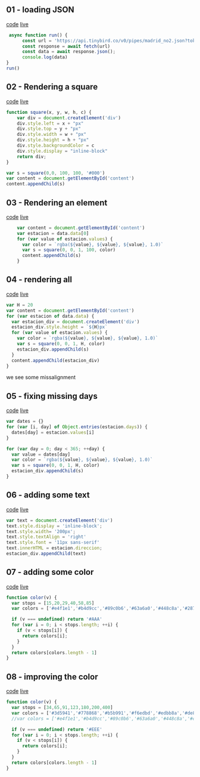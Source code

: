 
## 01 - loading JSON

[code](01.html)
[live](http://javisantana.com/data_vis_workshop/01.html)

```js
 async function run() {
      const url = 'https://api.tinybird.co/v0/pipes/madrid_no2.json?token=p.eyJ1IjogIjI0OTA1NjBmLWJkYTEtNDE0OC1iZmViLTNmYWEzODMzZGEzMyIsICJpZCI6ICJkOTYxMjk2YS1mZTllLTQ2MzEtYTJiMy02OTA1N2Y5M2RmODcifQ.NZqRDFnFQWu4ylTCVyLfQ8LGt0KN2JR6ILSANmSObBM'
      const response = await fetch(url)
      const data = await response.json();
      console.log(data)
}
run()
```

## 02 - Rendering a square

[code](01.html)
[live](http://javisantana.com/data_vis_workshop/02.html)


```js
function square(x, y, w, h, c) {
    var div = document.createElement('div')
    div.style.left = x + "px"
    div.style.top = y + "px"
    div.style.width = w + "px"
    div.style.height = h + "px"
    div.style.backgroundColor = c
    div.style.display = "inline-block"
    return div;
}
```

```js
var s = square(0,0, 100, 100, '#000')
var content = document.getElementById('content')
content.appendChild(s)
```

## 03 - Rendering an element

[code](03.html)
[live](http://javisantana.com/data_vis_workshop/03.html)

```js
    var content = document.getElementById('content')
    var estacion = data.data[0]
    for (var value of estacion.values) { 
      var color = `rgba(${value}, ${value}, ${value}, 1.0)`
      var s = square(0, 0, 1, 100, color)
      content.appendChild(s)
    }
```

## 04 - rendering all

[code](04.html)
[live](http://javisantana.com/data_vis_workshop/04.html)

```js
var H = 20
var content = document.getElementById('content')
for (var estacion of data.data) {
  var estacion_div = document.createElement('div')
  estacion_div.style.height = `${H}px`
  for (var value of estacion.values) { 
    var color = `rgba(${value}, ${value}, ${value}, 1.0)`
    var s = square(0, 0, 1, H, color)
    estacion_div.appendChild(s)
  }
  content.appendChild(estacion_div)
}
```

we see some missalignment

## 05 - fixing missing days

[code](05.html)
[live](http://javisantana.com/data_vis_workshop/05.html)

```js
var dates = {}
for (var [i, day] of Object.entries(estacion.days)) { 
  dates[day] = estacion.values[i]
}

for (var day = 0; day < 365; ++day) {
  var value = dates[day]
  var color = `rgba(${value}, ${value}, ${value}, 1.0)`
  var s = square(0, 0, 1, H, color)
  estacion_div.appendChild(s)
}
```

## 06 - adding some text

[code](06.html)
[live](http://javisantana.com/data_vis_workshop/06.html)

```js
var text = document.createElement('div')
text.style.display = 'inline-block';
text.style.width= '200px';
text.style.textAlign = 'right'
text.style.font = '11px sans-serif'
text.innerHTML = estacion.direccion;
estacion_div.appendChild(text)
```

## 07 - adding some color

[code](07.html)
[live](http://javisantana.com/data_vis_workshop/07.html)

```js
function color(v) {
  var stops = [15,20,29,40,58,85]
  var colors = ['#e4f1e1','#b4d9cc','#89c0b6','#63a6a0','#448c8a','#287274','#0d585f']

  if (v === undefined) return '#AAA'
  for (var i = 0; i < stops.length; ++i) {
    if (v < stops[i]) {
      return colors[i];
    }
  }
  return colors[colors.length - 1]
}
```

## 08 - improving the color

[code](08.html)
[live](http://javisantana.com/data_vis_workshop/08.html)

```js
function color(v) {
  var stops = [34,65,91,123,180,200,400]
  var colors = ['#3d5941','#778868','#b5b991','#f6edbd','#edbb8a','#de8a5a','#ca562c']
  //var colors = ['#e4f1e1','#b4d9cc','#89c0b6','#63a6a0','#448c8a','#ca5268','#b13f64']

  if (v === undefined) return '#EEE'
  for (var i = 0; i < stops.length; ++i) {
    if (v < stops[i]) {
      return colors[i];
    }
  }
  return colors[colors.length - 1]
}
```


